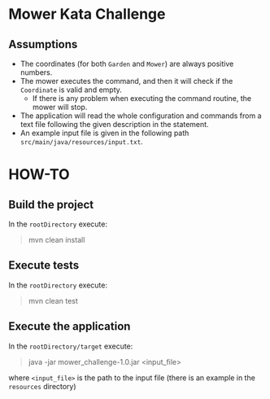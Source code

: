 
# Mower Kata Challenge

## Assumptions

- The coordinates (for both `Garden` and `Mower`) are always positive numbers.
- The mower executes the command, and then it will check if the `Coordinate` is valid and empty.
    + If there is any problem when executing the command routine, the mower will stop.
- The application will read the whole configuration and commands from a text file following the given description in the statement.
- An example input file is given in the following path `src/main/java/resources/input.txt`.

# HOW-TO

## Build the project

In the `rootDirectory` execute:

> mvn clean install

## Execute tests

In the `rootDirectory` execute:

> mvn clean test

## Execute the application

In the `rootDirectory/target` execute:

> java -jar mower_challenge-1.0.jar <input_file>

where `<input_file>` is the path to the input file (there is an example in the `resources` directory)